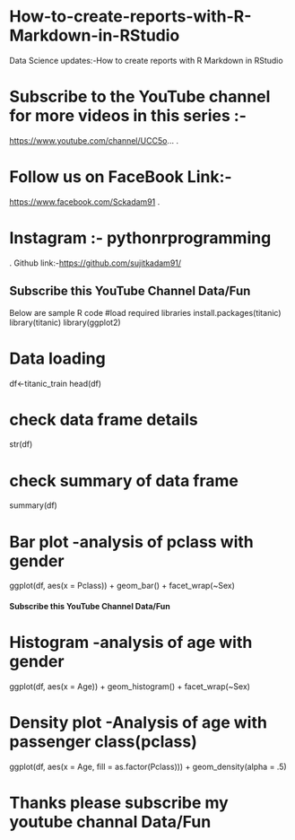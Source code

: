# How-to-create-reports-with-R-Markdown-in-RStudio
Data Science updates:-How to create reports with R Markdown in RStudio

# Subscribe to the YouTube channel for more videos in this series :-
https://www.youtube.com/channel/UCC5o...
.
# Follow us on FaceBook Link:-
https://www.facebook.com/Sckadam91
. 
# Instagram :- pythonrprogramming
.
Github link:-https://github.com/sujitkadam91/
## Subscribe this YouTube Channel Data/Fun

Below are sample R code
#load required libraries
install.packages(titanic)
library(titanic)
library(ggplot2)


# Data loading

df<-titanic_train
head(df)



# check data frame details


str(df)


# check summary of data frame 


summary(df)



# Bar plot -analysis of pclass with gender

ggplot(df, aes(x = Pclass)) + 
  geom_bar() + 
  facet_wrap(~Sex)


#### Subscribe this YouTube Channel Data/Fun
# Histogram -analysis of age with gender

ggplot(df, aes(x = Age)) + 
  geom_histogram() + 
  facet_wrap(~Sex)



# Density plot -Analysis of age with passenger class(pclass)

ggplot(df, aes(x = Age, fill = as.factor(Pclass))) +
  geom_density(alpha = .5)


# Thanks please subscribe my youtube channal Data/Fun

